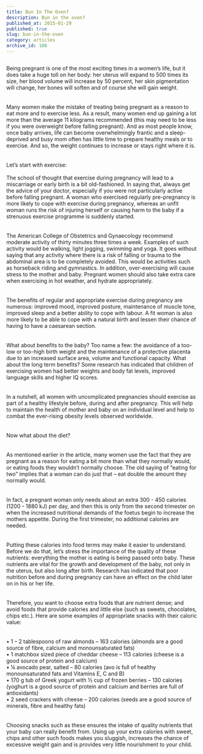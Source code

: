 ```yaml
---
title: Bun In The Oven?
description: Bun in the oven?
published_at: 2015-01-29
published: true
slug: bun-in-the-oven
category: articles
archive_id: 108
---
```


<div><img src="/assets/images/articles/pregnancy.jpg" alt=""><p class="caption"></p>Being pregnant is one of the most exciting times in a women’s life, but it does take a huge toll on her body: her uterus will expand to 500 times its size, her blood volume will increase by 50 percent, her skin pigmentation will change, her bones will soften and of course she will gain weight. <br><br><br>
Many women make the mistake of treating being pregnant as a reason to eat more and to exercise less.  As a result, many women end up gaining a lot more than the average 11 kilograms recommended (this may need to be less if you were overweight before falling pregnant).  And as most people know, once baby arrives, life can become overwhelmingly frantic and a sleep-deprived and busy mom often has little time to prepare healthy meals or to exercise. And so, the weight continues to increase or stays right where it is. <br><br><br>
Let’s start with exercise: <br><br>
The school of thought that exercise during pregnancy will lead to a miscarriage or early birth is a bit old-fashioned. In saying that, always get the advice of your doctor, especially if you were not particularly active before falling pregnant. A woman who exercised regularly pre-pregnancy is more likely to cope with exercise during pregnancy, whereas an unfit woman runs the risk of injuring herself or causing harm to the baby if a strenuous exercise programme is suddenly started.<br><br><br>
The American College of Obstetrics and Gynaecology recommend moderate activity of thirty minutes three times a week.   Examples of such activity would be walking, light jogging, swimming and yoga. It goes without saying that any activity where there is a risk of falling or trauma to the abdominal area is to be completely avoided. This would be activities such as horseback riding and gymnastics. In addition, over-exercising will cause stress to the mother and baby. Pregnant women should also take extra care when exercising in hot weather, and hydrate appropriately. <br><br><br>
The benefits of regular and appropriate exercise during pregnancy are numerous: improved mood, improved posture, maintenance of muscle tone, improved sleep and a better ability to cope with labour. A fit woman is also more likely to be able to cope with a natural birth and lessen their chance of having to have a caesarean section. <br><br><br>
What about benefits to the baby? Too name a few: the avoidance of a too-low or too-high birth weight and the maintenance of a protective placenta due to an increased surface area, volume and functional capacity. What about the long term benefits? Some research has indicated that children of exercising women had better weights and body fat levels, improved language skills and higher IQ scores.<br><br><br>
In a nutshell, all women with uncomplicated pregnancies should exercise as part of a healthy lifestyle before, during and after pregnancy. This will help to maintain the health of mother and baby on an individual level and help to combat the ever-rising obesity levels observed worldwide. <br><br><br>
Now what about the diet?<br><br><br>
As mentioned earlier in the article, many women use the fact that they are pregnant as a reason for eating a bit more than what they normally would, or eating foods they wouldn’t normally choose. The old saying of “eating for two” implies that a woman can do just that – eat double the amount they normally would.<br><br><br>
In fact, a pregnant woman only needs about an extra 300 - 450 calories (1200 - 1880 kJ) per day, and then this is only from the second trimester on when the increased nutritional demands of the foetus begin to increase the mothers appetite. During the first trimester, no additional calories are needed.<br><br><br>
Putting these calories into food terms may make it easier to understand. Before we do that, let’s stress the importance of the quality of these nutrients: everything the mother is eating is being passed onto baby. These nutrients are vital for the growth and development of the baby, not only in the uterus, but also long after birth. Research has indicated that poor nutrition before and during pregnancy can have an effect on the child later on in his or her life.<br><br><br>
Therefore, you want to choose extra foods that are nutrient dense; and avoid foods that provide calories and little else (such as sweets, chocolates, chips etc.). Here are some examples of appropriate snacks with their caloric value:<br><br><br>
•	1 – 2 tablespoons of raw almonds – 163 calories (almonds are a good source of fibre, calcium and monounsaturated fats)<br>
•	1 matchbox sized piece of cheddar cheese – 113 calories (cheese is a good source of protein and calcium)<br>
•	¼ avocado pear, salted – 80 calories (avo is full of healthy monounsaturated fats and Vitamins E, C and B)<br>
•	170 g tub of Greek yogurt with ½ cup of frozen berries – 130 calories (yoghurt is a good source of protein and calcium and berries are full of antioxidants)<br>
•	2 seed crackers with cheese – 200 calories (seeds are a good source of minerals, fibre and healthy fats)<br><br><br>
Choosing snacks such as these ensures the intake of quality nutrients that your baby can really benefit from. Using up your extra calories with sweet, chips and other such foods makes you sluggish, increases the chance of excessive weight gain and is provides very little nourishment to your child.</div>